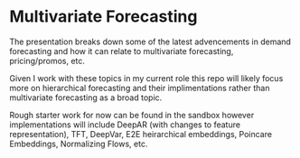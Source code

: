 # Multivariate Forecasting

The presentation breaks down some of the latest advencements in demand forecasting and how it can relate to multivariate forecasting, pricing/promos, etc.

Given I work with these topics in my current role this repo will likely focus more on hierarchical forecasting and their implimentations rather than multivariate forecasting as a broad topic.

Rough starter work for now can be found in the sandbox however implementations will include DeepAR (with changes to feature representation), TFT, DeepVar, E2E heirarchical embeddings, Poincare Embeddings, Normalizing Flows, etc. 
